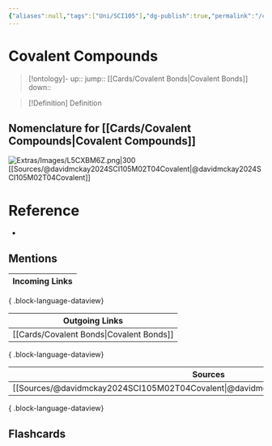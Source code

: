 ```yaml
---
{"aliases":null,"tags":["Uni/SCI105"],"dg-publish":true,"permalink":"/cards/covalent-compounds/","dgPassFrontmatter":true}
---
```


# Covalent Compounds

> [!ontology]-
> up:: 
> jump:: [[Cards/Covalent Bonds\|Covalent Bonds]]
> down:: 

> [!Definition] Definition
> 

## Nomenclature for [[Cards/Covalent Compounds\|Covalent Compounds]] 

![Extras/Images/L5CXBM6Z.png|300](/img/user/Extras/Images/L5CXBM6Z.png)
[[Sources/@davidmckay2024SCI105M02T04Covalent\|@davidmckay2024SCI105M02T04Covalent]]

# Reference
- 

## Mentions
| Incoming Links |
| -------------- |

{ .block-language-dataview}

| Outgoing Links                              |
| ------------------------------------------- |
| [[Cards/Covalent Bonds\|Covalent Bonds]] |

{ .block-language-dataview}

| Sources                                                                                 |
| --------------------------------------------------------------------------------------- |
| [[Sources/@davidmckay2024SCI105M02T04Covalent\|@davidmckay2024SCI105M02T04Covalent]] |

{ .block-language-dataview}

## Flashcards 
